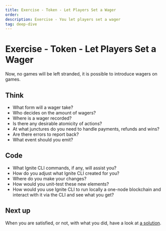 ```yaml
---
title: Exercise - Token - Let Players Set a Wager
order:
description: Exercise - You let players set a wager
tag: deep-dive
---
```


# Exercise - Token - Let Players Set a Wager

Now, no games will be left stranded, it is possible to introduce wagers on games.

## Think

* What form will a wager take?
* Who decides on the amount of wagers?
* Where is a wager recorded?
* Is there any desirable atomicity of actions?
* At what junctures do you need to handle payments, refunds and wins?
* Are there errors to report back?
* What event should you emit?

## Code

* What Ignite CLI commands, if any, will assist you?
* How do you adjust what Ignite CLI created for you?
* Where do you make your changes?
* How would you unit-test these new elements?
* How would you use Ignite CLI to run locally a one-node blockchain and interact with it via the CLI and see what you get?

## Next up

When you are satisfied, or not, with what you did, have a look at [a solution](../4-my-own-chain/game-wager.md).
